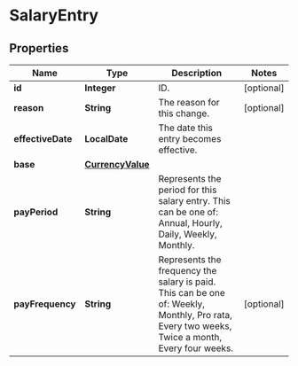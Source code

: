 

# SalaryEntry


## Properties

| Name | Type | Description | Notes |
|------------ | ------------- | ------------- | -------------|
|**id** | **Integer** | ID. |  [optional] |
|**reason** | **String** | The reason for this change. |  [optional] |
|**effectiveDate** | **LocalDate** | The date this entry becomes effective. |  |
|**base** | [**CurrencyValue**](CurrencyValue.md) |  |  |
|**payPeriod** | **String** | Represents the period for this salary entry. This can be one of: Annual, Hourly, Daily, Weekly, Monthly. |  |
|**payFrequency** | **String** | Represents the frequency the salary is paid. This can be one of: Weekly, Monthly, Pro rata, Every two weeks, Twice a month, Every four weeks. |  [optional] |



